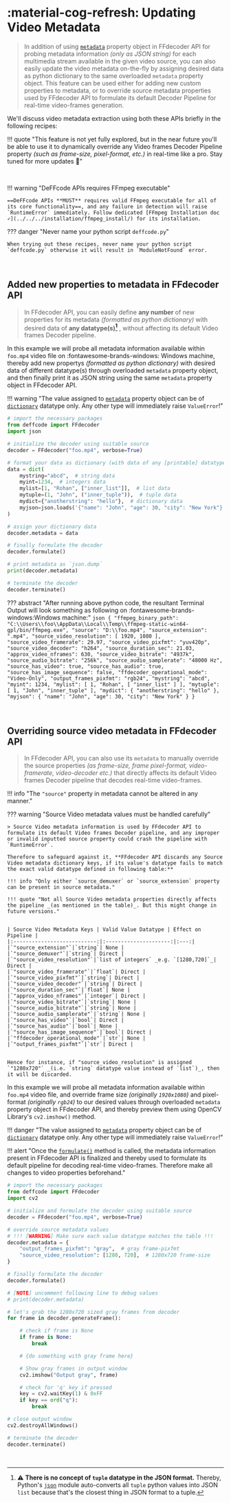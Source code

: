 <!--
======================================================================
DeFFcode library source-code is deployed under the Apache 2.0 License:

Copyright (c) 2021 Abhishek Thakur(@abhiTronix) <abhi.una12@gmail.com>

Licensed under the Apache License, Version 2.0 (the "License");
you may not use this file except in compliance with the License.
You may obtain a copy of the License at

   http://www.apache.org/licenses/LICENSE-2.0

Unless required by applicable law or agreed to in writing, software
distributed under the License is distributed on an "AS IS" BASIS,
WITHOUT WARRANTIES OR CONDITIONS OF ANY KIND, either express or implied.
See the License for the specific language governing permissions and
limitations under the License.
======================================================================
-->

# :material-cog-refresh: Updating Video Metadata

> In addition of using [`metadata`](../../reference/ffdecoder/#deffcode.ffdecoder.FFdecoder.metadata) property object in FFdecoder API for probing metadata information _(only as JSON string)_  for each multimedia stream available in the given video source, you can also easily update the video metadata on-the-fly by assigning desired data as python dictionary to the same overloaded `metadata` property object. This feature can be used either for adding new custom properties to metadata, or to override source metadata properties used by FFdecoder API to formulate its default Decoder Pipeline for real-time video-frames generation.

We'll discuss video metadata extraction using both these APIs briefly in the following recipes:

!!! quote "This feature is not yet fully explored, but in the near future you'll be able to use it to dynamically override any Video frames Decoder Pipeline property _(such as frame-size, pixel-format, etc.)_ in real-time like a pro. Stay tuned for more updates :eyes:"

&thinsp;

!!! warning "DeFFcode APIs requires FFmpeg executable"

    ==DeFFcode APIs **MUST** requires valid FFmpeg executable for all of its core functionality==, and any failure in detection will raise `RuntimeError` immediately. Follow dedicated [FFmpeg Installation doc ➶](../../../installation/ffmpeg_install/) for its installation.

??? danger "Never name your python script `deffcode.py`"

    When trying out these recipes, never name your python script `deffcode.py` otherwise it will result in `ModuleNotFound` error.

&thinsp;

## Added new properties to metadata in FFdecoder API

> In FFdecoder API, you can easily define **any number** of new properties for its metadata _(formatted as python dictionary)_ with desired data of **any datatype(s)[^1]** , without affecting its default Video frames Decoder pipeline.

In this example we will probe all metadata information available within `foo.mp4` video file on :fontawesome-brands-windows: Windows machine, thereby add new propertys  _(formatted as python dictionary)_ with desired data of different datatype(s) through overloaded `metadata` property object, and then finally print it as JSON string using the same `metadata` property object in FFdecoder API.

!!! warning "The value assigned to [`metadata`](../../reference/ffdecoder/#deffcode.ffdecoder.FFdecoder.metadata) property object can be of [`dictionary`](https://docs.python.org/3/tutorial/datastructures.html#dictionaries) datatype only. Any other type will immediately raise `ValueError`!"

```python
# import the necessary packages
from deffcode import FFdecoder
import json

# initialize the decoder using suitable source
decoder = FFdecoder("foo.mp4", verbose=True)

# format your data as dictionary (with data of any [printable] datatype)
data = dict(
    mystring="abcd",  # string data
    myint=1234,  # integers data
    mylist=[1, "Rohan", ["inner_list"]],  # list data
    mytuple=(1, "John", ("inner_tuple")),  # tuple data
    mydict={"anotherstring": "hello"},  # dictionary data
    myjson=json.loads('{"name": "John", "age": 30, "city": "New York"}'),  # json data
)

# assign your dictionary data
decoder.metadata = data

# finally formulate the decoder
decoder.formulate()

# print metadata as `json.dump`
print(decoder.metadata)

# terminate the decoder
decoder.terminate()
```
??? abstract "After running above python code, the resultant Terminal Output will look something as following on :fontawesome-brands-windows:Windows machine:"
    ```json
    {
      "ffmpeg_binary_path": "C:\\Users\\foo\\AppData\\Local\\Temp\\ffmpeg-static-win64-gpl/bin/ffmpeg.exe",
      "source": "D:\\foo.mp4",
      "source_extension": ".mp4",
      "source_video_resolution": [
        1920,
        1080
      ],
      "source_video_framerate": 29.97,
      "source_video_pixfmt": "yuv420p",
      "source_video_decoder": "h264",
      "source_duration_sec": 21.03,
      "approx_video_nframes": 630,
      "source_video_bitrate": "4937k",
      "source_audio_bitrate": "256k",
      "source_audio_samplerate": "48000 Hz",
      "source_has_video": true,
      "source_has_audio": true,
      "source_has_image_sequence": false,
      "ffdecoder_operational_mode": "Video-Only",
      "output_frames_pixfmt": "rgb24",
      "mystring": "abcd",
      "myint": 1234,
      "mylist": [
        1,
        "Rohan",
        [
          "inner_list"
        ]
      ],
      "mytuple": [
        1,
        "John",
        "inner_tuple"
      ],
      "mydict": {
        "anotherstring": "hello"
      },
      "myjson": {
        "name": "John",
        "age": 30,
        "city": "New York"
      }
    }
    ```

&nbsp;


## Overriding source video metadata in FFdecoder API

> In FFdecoder API, you can also use its `metadata` to manually override the source properties _(as frame-size, frame pixel-format, video-framerate, video-decoder etc.)_ that directly affects its default Video frames Decoder pipeline that decodes real-time video-frames.

!!! info "The `"source"` property in metadata cannot be altered in any manner."

??? warning "Source Video metadata values must be handled carefully"

    > Source Video metadata information is used by FFdecoder API to formulate its default Video frames Decoder pipeline, and any improper or invalid inputted source property could crash the pipeline with `RuntimeError`. 

    Therefore to safeguard against it, **FFdecoder API discards any Source Video metadata dictionary keys, if its value's datatype fails to match the exact valid datatype defined in following table:**

    !!! info "Only either `source_demuxer` or `source_extension` property can be present in source metadata." 

    !!! quote "Not all Source Video metadata properties directly affects the pipeline _(as mentioned in the table)_. But this might change in future versions."


    | Source Video Metadata Keys | Valid Value Datatype | Effect on Pipeline |
    |:---------------------------:|:---------------------:|:---:|
    |`"source_extension"`|`string`| None |
    |`"source_demuxer"`|`string`| Direct |
    |`"source_video_resolution"`|`list of integers` _e.g. `[1280,720]`_| Direct |
    |`"source_video_framerate"`|`float`| Direct |
    |`"source_video_pixfmt"`|`string`| Direct |
    |`"source_video_decoder"`|`string`| Direct |
    |`"source_duration_sec"`|`float`| None |
    |`"approx_video_nframes"`|`integer`| Direct |
    |`"source_video_bitrate"`|`string`| None |
    |`"source_audio_bitrate"`|`string`| None |
    |`"source_audio_samplerate"`|`string`| None |
    |`"source_has_video"`|`bool`| Direct |
    |`"source_has_audio"`|`bool`| None |
    |`"source_has_image_sequence"`|`bool`| Direct |
    |`"ffdecoder_operational_mode"`|`str`| None |
    |`"output_frames_pixfmt"`|`str`| Direct |


    Hence for instance, if "source_video_resolution" is assigned `"1280x720"` _(i.e. `string` datatype value instead of `list`)_, then it will be discarded.


In this example we will probe all metadata information available within `foo.mp4` video file, and override frame size _(originally `1920x1080`)_ and pixel-format  _(originally `rgb24`)_ to our desired values through overloaded `metadata` property object in FFdecoder API, and thereby preview them using OpenCV Library's `cv2.imshow()` method.

!!! danger "The value assigned to [`metadata`](../../reference/ffdecoder/#deffcode.ffdecoder.FFdecoder.metadata) property object can be of [`dictionary`](https://docs.python.org/3/tutorial/datastructures.html#dictionaries) datatype only. Any other type will immediately raise `ValueError`!"

!!! alert "Once the [`formulate()`](../../reference/ffdecoder/#deffcode.ffdecoder.FFdecoder.formulate) method is called, the metadata information present in FFdecoder API is finalized and thereby used to formulate its default pipeline for decoding real-time video-frames. Therefore make all changes to video properties beforehand."

```python
# import the necessary packages
from deffcode import FFdecoder
import cv2

# initialize and formulate the decoder using suitable source
decoder = FFdecoder("foo.mp4", verbose=True)

# override source metadata values
# !!! [WARNING] Make sure each value datatype matches the table !!!
decoder.metadata = {
    "output_frames_pixfmt": "gray",  # gray frame-pixfmt
    "source_video_resolution": [1280, 720],  # 1280x720 frame-size
}

# finally formulate the decoder
decoder.formulate()

# [NOTE] uncomment following line to debug values
# print(decoder.metadata)

# let's grab the 1280x720 sized gray frames from decoder
for frame in decoder.generateFrame():

    # check if frame is None
    if frame is None:
        break

    # {do something with gray frame here}

    # Show gray frames in output window
    cv2.imshow("Output gray", frame)

    # check for 'q' key if pressed
    key = cv2.waitKey(1) & 0xFF
    if key == ord("q"):
        break

# close output window
cv2.destroyAllWindows()

# terminate the decoder
decoder.terminate()
```

&nbsp;

[^1]: :warning: **There is no concept of `tuple` datatype in the JSON format.** Thereby, Python's [`json`](https://docs.python.org/3/library/json.html) module auto-converts all `tuple` python values into JSON `list` because that's the closest thing in JSON format to a tuple.